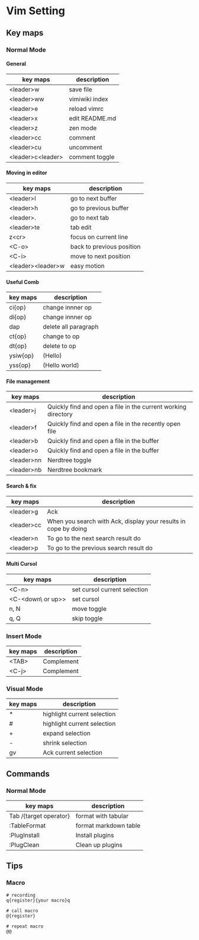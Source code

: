 # Vim Setting #

## Key maps ##

### Normal Mode ###

#### General ####

| key maps              | description    |
|-----------------------|----------------|
| \<leader\>w           | save file      |
| \<leader\>ww          | vimiwiki index |
| \<leader\>e           | reload vimrc   |
| \<leader\>x           | edit README.md |
| \<leader\>z           | zen mode       |
| \<leader\>cc          | comment        |
| \<leader\>cu          | uncomment      |
| \<leader\>c\<leader\> | comment toggle |


#### Moving in editor ####

| key maps              | description               |
|-----------------------|---------------------------|
| \<leader\>l           | go to next buffer         |
| \<leader\>h           | go to previous buffer     |
| \<leader\>.           | go to next tab            |
| \<leader\>te          | tab edit                  |
| z\<cr\>               | focus on current line     |
| \<C-o\>               | back to previous position |
| \<C-i\>               | move to next position     |
| \<leader\>\<leader\>w | easy motion               |

#### Useful Comb ####

| key maps | description          |
|----------|----------------------|
| ci{op}   | change innner op     |
| di{op}   | change innner op     |
| dap      | delete all paragraph |
| ct{op}   | change to op         |
| dt{op}   | delete to  op        |
| ysiw{op} | (Hello)              |
| yss{op}  | (Hello world)        |

#### File management ####

| key maps     | description                                                   |
|--------------|---------------------------------------------------------------|
| \<leader\>j  | Quickly find and open a file in the current working directory |
| \<leader\>f  | Quickly find and open a file in the recently open file        |
| \<leader\>b  | Quickly find and open a file in the buffer                    |
| \<leader\>o  | Quickly find and open a file in the buffer                    |
| \<leader\>nn | Nerdtree toggle                                               |
| \<leader\>nb | Nerdtree bookmark                                             |

#### Search & fix ####

| key maps     | description                                                     |
|--------------|-----------------------------------------------------------------|
| \<leader\>g  | Ack                                                             |
| \<leader\>cc | When you search with Ack, display your results in cope by doing |
| \<leader\>n  | To go to the next search result do                              |
| \<leader\>p  | To go to the previous search result do                          |

#### Multi Cursol ####

| key maps              | description                  |
|-----------------------|------------------------------|
| \<C-n\>               | set cursol current selection |
| \<C-\<down\ or up\>\> | set cursol                   |
| n, N                  | move toggle                  |
| q, Q                  | skip toggle                  |


### Insert Mode ###

| key maps | description |
|----------|-------------|
| \<TAB\>  | Complement  |
| \<C-j\>  | Complement  |

### Visual Mode ###

| key maps | description                 |
|----------|-----------------------------|
| *        | highlight current selection |
| #        | highlight current selection |
| +        | expand selection            |
| -        | shrink selection            |
| gv       | Ack current selection       |

## Commands ##

### Normal Mode ###

| key maps               | description           |
|------------------------|-----------------------|
| Tab /{target operator} | format with tabular   |
| :TableFormat           | format markdown table |
| :PlugInstall           | Install plugins       |
| :PlugClean             | Clean up plugins      |




## Tips
### Macro

```
# recording
q{register}{your macro}q

# call macro 
@{register}

# repeat macro
@@
```



